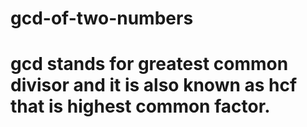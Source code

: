 # gcd-of-two-numbers
# gcd stands for greatest common divisor and it is also known as hcf that is highest common factor.
